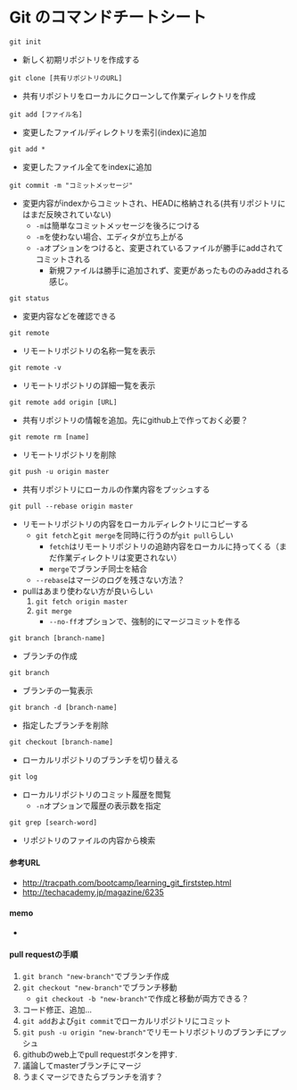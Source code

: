 # Git のコマンドチートシート

`git init`
- 新しく初期リポジトリを作成する

`git clone [共有リポジトリのURL]`
- 共有リポジトリをローカルにクローンして作業ディレクトリを作成

`git add [ファイル名]`
- 変更したファイル/ディレクトリを索引(index)に追加  

`git add *`
- 変更したファイル全てをindexに追加

`git commit -m "コミットメッセージ"`
- 変更内容がindexからコミットされ、HEADに格納される(共有リポジトリにはまだ反映されていない)
	+ `-m`は簡単なコミットメッセージを後ろにつける
	+ `-m`を使わない場合、エディタが立ち上がる
	+ `-a`オプションをつけると、変更されているファイルが勝手にaddされてコミットされる
		* 新規ファイルは勝手に追加されず、変更があったもののみaddされる感じ。

`git status`
- 変更内容などを確認できる

`git remote`
- リモートリポジトリの名称一覧を表示  

`git remote -v`
- リモートリポジトリの詳細一覧を表示  

`git remote add origin [URL]`
- 共有リポジトリの情報を追加。先にgithub上で作っておく必要？  

`git remote rm [name]`
- リモートリポジトリを削除

`git push -u origin master`
- 共有リポジトリにローカルの作業内容をプッシュする

`git pull --rebase origin master`
- リモートリポジトリの内容をローカルディレクトリにコピーする
	+ `git fetch`と`git merge`を同時に行うのが`git pull`らしい
		* `fetch`はリモートリポジトリの追跡内容をローカルに持ってくる（まだ作業ディレクトリは変更されない）
		* `merge`でブランチ同士を結合
	+ `--rebase`はマージのログを残さない方法？
- pullはあまり使わない方が良いらしい
	1. `git fetch origin master`
	2. `git merge`
		+ `--no-ff`オプションで、強制的にマージコミットを作る

`git branch [branch-name]`
- ブランチの作成

`git branch`
- ブランチの一覧表示

`git branch -d [branch-name]`
- 指定したブランチを削除

`git checkout [branch-name]`
- ローカルリポジトリのブランチを切り替える

`git log`
- ローカルリポジトリのコミット履歴を閲覧
	+ `-n`オプションで履歴の表示数を指定

`git grep [search-word]`
- リポジトリのファイルの内容から検索

#### 参考URL
- http://tracpath.com/bootcamp/learning_git_firststep.html
- http://techacademy.jp/magazine/6235

#### memo
-

#### pull requestの手順
1. `git branch "new-branch"`でブランチ作成
2. `git checkout "new-branch"`でブランチ移動
	+ `git checkout -b "new-branch"`で作成と移動が両方できる？
3. コード修正、追加...
4. `git add`および`git commit`でローカルリポジトリにコミット
5. `git push -u origin "new-branch"`でリモートリポジトリのブランチにプッシュ
6. githubのweb上でpull requestボタンを押す.
7. 議論してmasterブランチにマージ
8. うまくマージできたらブランチを消す？
